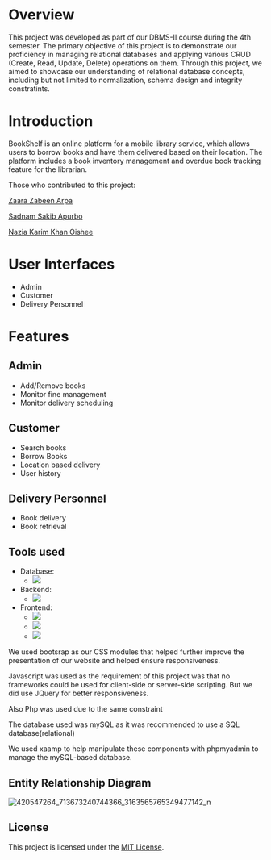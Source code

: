 # Overview

This project was developed as part of our DBMS-II course during the 4th semester. The primary objective of this project is to demonstrate our proficiency in managing relational databases and applying various CRUD (Create, Read, Update, Delete) operations on them. Through this project, we aimed to showcase our understanding of relational database concepts, including but not limited to normalization, schema design and integrity constratints.

# Introduction

BookShelf is an online platform for a mobile library service, which allows users to borrow books and have them delivered based on their location. The platform includes a book inventory management and overdue book tracking feature for the librarian.

Those who contributed to this project:

[Zaara Zabeen Arpa](https://www.linkedin.com/in/zaara-zabeen-arpa-42566621a/)

[Sadnam Sakib Apurbo](https://www.linkedin.com/in/sadnam-sakib-apurbo-0a4613211/)

[Nazia Karim Khan Oishee](https://www.linkedin.com/in/nazia-karim-khan-oishee-032a8a222/)

# User Interfaces
- Admin
- Customer
- Delivery Personnel

# Features
##  Admin
  - Add/Remove books
  - Monitor fine management
  - Monitor delivery scheduling
##  Customer
  - Search books
  - Borrow Books
  - Location based delivery
  - User history
##  Delivery Personnel
  - Book delivery
  - Book retrieval


## Tools used
- Database:
   - <img src="https://img.shields.io/badge/MySQL-00000F?style=for-the-badge&logo=mysql&logoColor=white">
- Backend:
   - <img src="https://img.shields.io/badge/PHP-777BB4?style=for-the-badge&logo=php&logoColor=white">
- Frontend:
  - <img src="https://img.shields.io/badge/JavaScript-323330?style=for-the-badge&logo=javascript&logoColor=F7DF1E">
  - <img src="https://img.shields.io/badge/CSS3-1572B6?style=for-the-badge&logo=css3&logoColor=white">
  - <img src="https://img.shields.io/badge/HTML5-E34F26?style=for-the-badge&logo=html5&logoColor=white">

We used bootsrap as our CSS modules that helped further improve the presentation of our website and helped ensure responsiveness.

Javascript was used as the requirement of this project was that no frameworks could be used for client-side or server-side scripting. But we did use JQuery for better responsiveness.

Also Php was used due to the same constraint

The database used was mySQL as it was recommended to use a SQL database(relational)

We used xaamp to help manipulate these components with phpmyadmin to manage the mySQL-based database.

## Entity Relationship Diagram

![420547264_713673240744366_3163565765349477142_n](https://github.com/sadnamSakib/BookShelf/assets/95168525/d206fc15-3c2f-45ca-930e-54d2ebea9e03)

## License

This project is licensed under the [MIT License](LICENSE).




